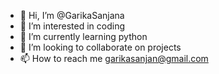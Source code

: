 - 👋 Hi, I’m @GarikaSanjana
- 👀 I’m interested in coding
- 🌱 I’m currently learning python
- 💞️ I’m looking to collaborate on projects
- 📫 How to reach me garikasanjan@gmail.com


<!---
GarikaSanjana/GarikaSanjana is a ✨ special ✨ repository because its `README.md` (this file) appears on your GitHub profile.
You can click the Preview link to take a look at your changes.
--->
